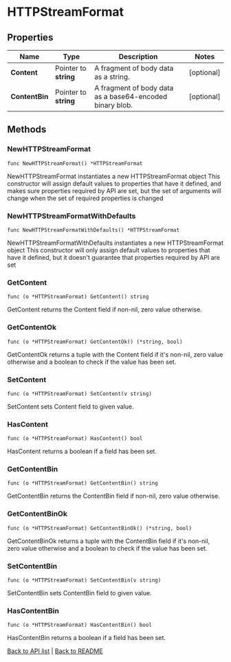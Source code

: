 # HTTPStreamFormat

## Properties

Name | Type | Description | Notes
------------ | ------------- | ------------- | -------------
**Content** | Pointer to **string** | A fragment of body data as a string. | [optional] 
**ContentBin** | Pointer to **string** | A fragment of body data as a base64-encoded binary blob. | [optional] 

## Methods

### NewHTTPStreamFormat

`func NewHTTPStreamFormat() *HTTPStreamFormat`

NewHTTPStreamFormat instantiates a new HTTPStreamFormat object
This constructor will assign default values to properties that have it defined,
and makes sure properties required by API are set, but the set of arguments
will change when the set of required properties is changed

### NewHTTPStreamFormatWithDefaults

`func NewHTTPStreamFormatWithDefaults() *HTTPStreamFormat`

NewHTTPStreamFormatWithDefaults instantiates a new HTTPStreamFormat object
This constructor will only assign default values to properties that have it defined,
but it doesn't guarantee that properties required by API are set

### GetContent

`func (o *HTTPStreamFormat) GetContent() string`

GetContent returns the Content field if non-nil, zero value otherwise.

### GetContentOk

`func (o *HTTPStreamFormat) GetContentOk() (*string, bool)`

GetContentOk returns a tuple with the Content field if it's non-nil, zero value otherwise
and a boolean to check if the value has been set.

### SetContent

`func (o *HTTPStreamFormat) SetContent(v string)`

SetContent sets Content field to given value.

### HasContent

`func (o *HTTPStreamFormat) HasContent() bool`

HasContent returns a boolean if a field has been set.

### GetContentBin

`func (o *HTTPStreamFormat) GetContentBin() string`

GetContentBin returns the ContentBin field if non-nil, zero value otherwise.

### GetContentBinOk

`func (o *HTTPStreamFormat) GetContentBinOk() (*string, bool)`

GetContentBinOk returns a tuple with the ContentBin field if it's non-nil, zero value otherwise
and a boolean to check if the value has been set.

### SetContentBin

`func (o *HTTPStreamFormat) SetContentBin(v string)`

SetContentBin sets ContentBin field to given value.

### HasContentBin

`func (o *HTTPStreamFormat) HasContentBin() bool`

HasContentBin returns a boolean if a field has been set.


[Back to API list](../README.md#documentation-for-api-endpoints) | [Back to README](../README.md)

